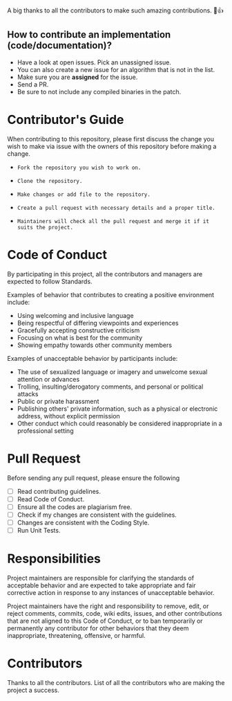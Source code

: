 A big thanks to all the contributors to make such amazing contributions. :tada::+1:

## How to contribute an implementation (code/documentation)?

*   Have a look at open issues. Pick an unassigned issue.
*   You can also create a new issue for an algorithm that is not in the list.
*   Make sure you are **assigned** for the issue.
*   Send a PR. 
*   Be sure to not include any compiled binaries in the patch.


# Contributor's Guide
When contributing to this repository, please first discuss the change you wish to make via issue with the owners of this repository before making a change.

- ```Fork the repository you wish to work on.```

- ```Clone the repository.```

- ```Make changes or add file to the repository.```

- ```Create a pull request with necessary details and a proper title.```

- ```Maintainers will check all the pull request and merge it if it suits the project.```

# Code of Conduct
By participating in this project, all the contributors and managers are expected to follow Standards.

Examples of behavior that contributes to creating a positive environment include:
- Using welcoming and inclusive language
- Being respectful of differing viewpoints and experiences
- Gracefully accepting constructive criticism
- Focusing on what is best for the community
- Showing empathy towards other community members

Examples of unacceptable behavior by participants include:

- The use of sexualized language or imagery and unwelcome sexual attention or advances
- Trolling, insulting/derogatory comments, and personal or political attacks
- Public or private harassment
- Publishing others' private information, such as a physical or electronic address, without explicit permission
- Other conduct which could reasonably be considered inappropriate in a professional setting

# Pull Request 
Before sending any pull request, please ensure the following

- [ ] Read contributing guidelines.
- [ ] Read Code of Conduct.
- [ ] Ensure all the codes are plagiarism free.
- [ ] Check if my changes are consistent with the guidelines.
- [ ] Changes are consistent with the Coding Style.
- [ ] Run Unit Tests.

# Responsibilities
Project maintainers are responsible for clarifying the standards of acceptable behavior and are expected to take appropriate and fair corrective action in response to any instances of unacceptable behavior.

Project maintainers have the right and responsibility to remove, edit, or reject comments, commits, code, wiki edits, issues, and other contributions that are not aligned to this Code of Conduct, or to ban temporarily or permanently any contributor for other behaviors that they deem inappropriate, threatening, offensive, or harmful.

# Contributors
Thanks to all the contributors. List of all the contributors who are making the project a success.
